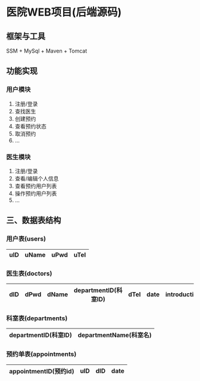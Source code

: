 # 医院WEB项目(后端源码)
## 框架与工具
SSM + MySql + Maven + Tomcat

## 功能实现
### 用户模块
1. 注册/登录
2. 查找医生
3. 创建预约
4. 查看预约状态
5. 取消预约
6. ...

### 医生模块
1. 注册/登录
2. 查看/编辑个人信息
3. 查看预约用户列表
4. 操作预约用户列表
5. ...

## 三、数据表结构
### 用户表(users)  
| uID | uName | uPwd | uTel |
| --- | --- | --- | --- |

### 医生表(doctors)
| dID | dPwd | dName | departmentID(科室ID) | dTel | date | introduction |
| --- | --- | --- | --- | --- | --- | --- |

### 科室表(departments)
| departmentID(科室ID) | departmentName(科室名) |
| --- | --- |

### 预约单表(appointments)
| appointmentID(预约id) | uID | dID | date |
| --- | --- | --- | --- |
